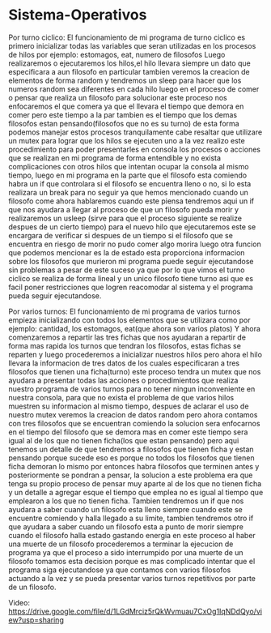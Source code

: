# Sistema-Operativos

Por turno ciclico:
El funcionamiento de mi programa de turno ciclico es primero inicializar todas las variables que seran utilizadas en los procesos
de hilos por ejemplo: estomagos, eat, numero de filosofos
Luego realizaremos o ejecutaremos los hilos,el hilo llevara siempre un dato que especificara a aun filosofo en particular tambien 
veremos la creacion de elementos de forma random y tendremos un sleep para hacer que los numeros random sea diferentes en cada hilo 
luego en el proceso de comer o pensar que realiza un filosofo para solucionar este proceso nos enfocaremos el que comera ya que el 
llevara el tiempo que demora en comer pero este tiempo a la par tambien es el tiempo que los demas filosofos estan pensando(filosofos 
que no es su turno) de esta forma podemos manejar estos procesos tranquilamente cabe resaltar que utilizare un mutex para lograr que los 
hilos se ejecuten uno a la vez realizo este procedimiento para poder presentarles en consola los procesos o acciones que se realizan en 
mi programa de forma entendible y no exista complicaciones con otros hilos que intentan ocupar la consola al mismo tiempo, luego en mi 
programa en la parte que el filosofo esta comiendo habra un if que controlara si el filosofo se encuentra lleno o no, si lo esta 
realizara un break para no seguir ya que hemos mencionado cuando un filosofo come ahora hablaremos cuando este piensa tendremos aqui un 
if que nos ayudara a llegar al proceso de que un filosofo pueda morir y realizaremos un usleep (sirve para que el proceso siguiente se 
realize despues de un cierto tiempo) para el nuevo hilo que ejecutaremos este se encargara de verificar si despues de un tiempo si el 
filosofo que se encuentra en riesgo de morir no pudo comer algo morira luego otra funcion que podemos mencionar es la de estado esta 
proporciona informacion sobre los filosofos que murieron mi programa puede seguir ejecutandose sin problemas a pesar de este suceso ya 
que por lo que vimos el turno ciclico se realiza de forma lineal y un unico filosofo tiene turno asi que es facil poner restricciones 
que logren reacomodar al sistema y el programa pueda seguir ejecutandose.

Por varios turnos:
El funcionamiento de mi programa de varios turnos empieza inicializando con todos los elementos que se utilizara como por ejemplo: 
cantidad, los estomagos, eat(que ahora son varios platos)
Y ahora comenzaremos a repartir las tres fichas que nos ayudaran a repartir de forma mas rapida los turnos que tendran los filosofos, 
estas fichas se reparten y luego procederemos a inicializar nuestros hilos pero ahora el hilo llevara la informacion de tres datos de 
los cuales especificaran a tres filosofos que tienen una ficha(turno) este proceso tendra un mutex que nos ayudara a presentar todas las 
acciones o procedimientos que realiza nuestro programa de varios turnos para no tener ningun inconveniente en nuestra consola, para que 
no exista el problema de que varios hilos muestren su informacion al mismo tiempo, despues de aclarar el uso de nuestro mutex veremos la 
creacion de datos random pero ahora contamos con tres filosofos que se encuentran comiendo la solucion sera enfocarnos en el tiempo del 
filosofo que se demora mas en comer este tiempo sera igual al de los que no tienen ficha(los que estan pensando) pero aqui tenemos un 
detalle de que tendremos a filosofos que tienen ficha y estan pensando porque sucede eso es porque no todos los filosofos que tienen 
ficha demoran lo mismo por entonces habra filosofos que terminen antes y posteriormente se pondran a pensar, la solucion a este problema 
era que tenga su propio proceso de pensar muy aparte al de los que no tienen ficha y un detalle a agregar esque el tiempo que emplea no 
es igual al tiempo que emplearon a los que no tienen ficha.
Tambien tendremos un if que nos ayudara a saber cuando un filosofo esta lleno siempre cuando este se encuentre comiendo y halla llegado 
a su limite, tambien tendremos otro if que ayudara a saber cuando un filosofo esta a punto de morir siempre cuando el filosofo halla 
estado gastando energia en este proceso al haber una muerte de un filosofo procederemos a terminar la ejecucion de programa ya que el 
proceso a sido interrumpido por una muerte de un filosofo tomamos esta decision porque es mas complicado intentar que el programa siga 
ejecutandose ya que contamos con varios filosofos actuando a la vez y se pueda presentar varios turnos repetitivos por parte de un 
filosofo. 


Video:
https://drive.google.com/file/d/1LGdMrciz5rQkWvmuau7CxOg1IqNDdQyo/view?usp=sharing


